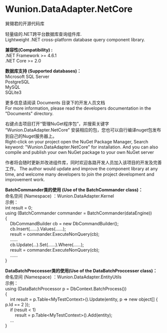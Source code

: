 # Wunion.DataAdapter.NetCore
巽翎君的开源代码库

轻量级的.NET跨平台数据库查询组件库.<br />
Lightweight .NET cross-platform database query component library.


<strong>兼容性(Compatibility) :</strong><br />
.NET Framework >= 4.6.1 <br />
.NET Core >= 2.0 <br />


<strong>数据库支持 (Supported databases)：</strong><br/>
Microsoft SQL Server <br />
PostgreSQL <br />
MySQL <br />
SQLite3


更多信息请阅读 Documents 目录下的开发人员文档 <br />
For more information, please read the developers documentation in the "Documents" directory.


右键点击项目打开“管理NuGet程序包”，并搜索关键字 “Wunion.DataAdapter.NetCore” 安装相应的包，您也可以自行编译nuget包发布到自己的Nuget服务器上。<br />
Right-click on your project open the NuGet Package Manager, Search keyword: "Wunion.DataAdapter.NetCore" for installation. And you can also compile and publish your own NuGet package to your own NuGet server



作者将会随时更新并改进组件库，同时欢迎各路开发人员加入该项目的开发及完善工作。
The author would update and improve the component library at any time, and welcome many developers to join the project development and improvement work.

<strong>BatchCommander类的使用 (Use of the BatchCommander class)：</strong><br />
命名空间 (Namespace) ：Wunion.DataAdapter.Kernel <br />
示例：<br />
int result = 0;<br />
using (BatchCommander commander = BatchCommander(dataEngine))<br />
{<br />
&nbsp;&nbsp;&nbsp;&nbsp;DbCommandBuilder cb = new DbCommandBuilder();<br />
&nbsp;&nbsp;&nbsp;&nbsp;cb.Insert(......).Values(......);<br />
&nbsp;&nbsp;&nbsp;&nbsp;result = commander.ExecuteNonQuery(cb);<br />
&nbsp;&nbsp;&nbsp;&nbsp;......   <br />
&nbsp;&nbsp;&nbsp;&nbsp;cb.Update(...).Set(......).Where(......);<br />
&nbsp;&nbsp;&nbsp;&nbsp;result = commander.ExecuteNonQuery(cb);<br />
&nbsp;&nbsp;&nbsp;&nbsp;......<br />
}


<strong>DataBatchProccesser类的使用(Use of the DataBatchProccesser class)：</strong><br />
命名空间 (Namespace) ：Wunion.DataAdapter.EntityUtils <br />
示例：<br />
using (DataBatchProcessor p = DbContext.BatchProcess())<br />
{<br />
&nbsp;&nbsp;&nbsp;&nbsp;int result = p.Table&lt;MyTestContext&gt;().Update(entity, p => new object[] { p.Id == 2 });<br />
&nbsp;&nbsp;&nbsp;&nbsp;if (result < 1)<br />
&nbsp;&nbsp;&nbsp;&nbsp;&nbsp;&nbsp;&nbsp;&nbsp;result = p.Table&lt;MyTestContext&gt;().Add(entity);<br />
&nbsp;&nbsp;&nbsp;&nbsp;...<br />
}
